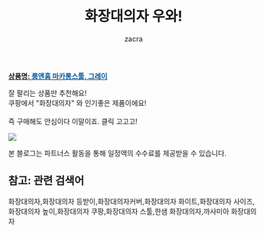 ﻿---
layout: post
title:  "화장대의자 우와!"
author: zacra
categories: [ 아이템 ]
tags: [화장대의자,화장대의자 등받이,화장대의자커버,화장대의자 화이트,화장대의자 사이즈,화장대의자 높이,화장대의자 쿠팡,화장대의자 스툴,한샘 화장대의자,까사미아 화장대의자]
image: https://static.coupangcdn.com/image/product/image/vendoritem/2019/04/05/3146264453/7cd0ff5c-ce58-403c-a561-837c6d9e13e2.jpg 
description: "쿠팡에서 화장대의자 관련 상품으로 가장 잘팔리는 제품 중 하나라는 사실!!."
rating: 4.5
---

<a href="https://link.coupang.com/re/AFFSDP?lptag=AF8407795&pageKey=2470251&itemId=15232679&vendorItemId=3146264453&traceid=V0-153-6bc7a71a02787a50"><b>상품명: <font color='#01579B'>룸앤홈 마카롱스툴, 그레이</font></b></a>

잘 팔리는 상품만 추천해요!<br/>
쿠팡에서 "화장대의자" 와 인기좋은 제품이에요!<br/><br/>
즉 구매해도 안심이다 이말이죠. 클릭 고고고! <br/>



<a href="https://link.coupang.com/re/AFFSDP?lptag=AF8407795&pageKey=2470251&itemId=15232679&vendorItemId=3146264453&traceid=V0-153-6bc7a71a02787a50"><img src="https://thumbnail8.coupangcdn.com/thumbnails/remote/q89/image/retail/images/2017/05/17/11/4/6d5833a2-e4dc-47a5-87e0-a428a7c0c8ce.jpg"></a> 

본 블로그는 파트너스 활동을 통해 일정액의 수수료를 제공받을 수 있습니다.

## 참고: 관련 검색어    
화장대의자,화장대의자 등받이,화장대의자커버,화장대의자 화이트,화장대의자 사이즈,화장대의자 높이,화장대의자 쿠팡,화장대의자 스툴,한샘 화장대의자,까사미아 화장대의자